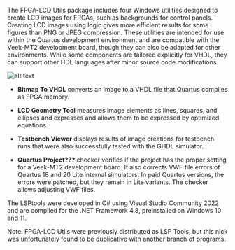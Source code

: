 The FPGA-LCD Utils package includes four Windows utilities designed to create LCD images for FPGAs, such as backgrounds for control panels. Creating LCD images using logic gives more efficient results for some figures than PNG or JPEG compression. These utilities are intended for use within the Quartus development environment and are compatible with the Veek-MT2 development board, though they can also be adapted for other environments. While some components are tailored explicitly for VHDL, they can support other HDL languages after minor source code modifications.

![alt text](https://github.com/cvut/LSPtools/blob/main/images/LSPtoolStart.png)

- **Bitmap To VHDL** converts an image to a VHDL file that Quartus compiles as FPGA memory.
- **LCD Geometry Tool** measures image elements as lines, 
   squares, and ellipses and expresses and allows them to be expressed by optimized equations.
   
- **Testbench Viewer** displays results of image creations for testbench runs that were also successfully tested with the GHDL simulator. 
- **Quartus Project???** checker verifies if the project has the proper setting for a Veek-MT2 development board. 
  It also corrects VWF file errors of Quartus 18 and 20 Lite internal simulators. 
  In paid Quartus versions, the errors were patched, but they remain in Lite variants.
  The checker allows adjusting VWF files.

The LSPtools were developed in C# using Visual Studio Community 2022 and are compiled for the .NET Framework 4.8, preinstalled on Windows 10 and 11.

Note: FPGA-LCD Utils were previously distributed as LSP Tools, but this nick was unfortunately found to be duplicative with another branch of programs.
